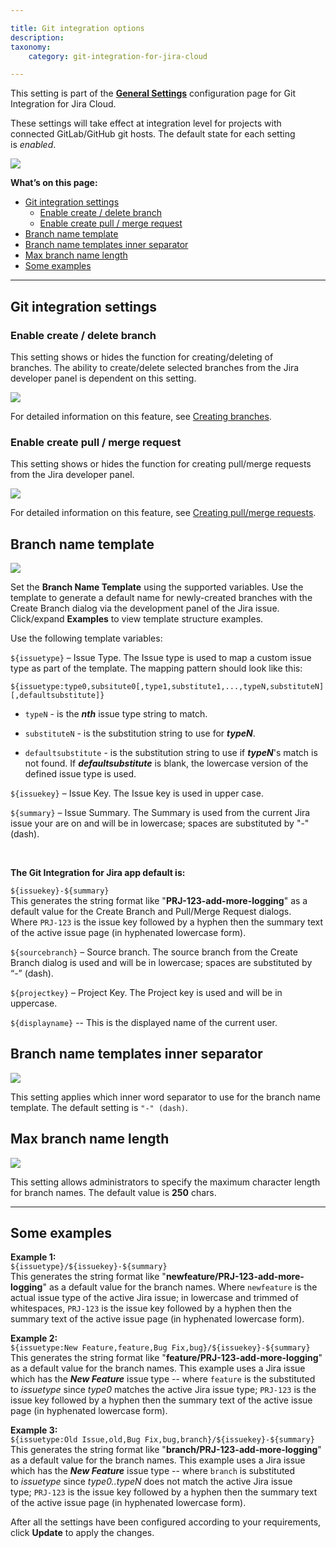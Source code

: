 ```yaml
---

title: Git integration options
description:
taxonomy:
    category: git-integration-for-jira-cloud

---
```


This setting is part of the [**General Settings**](/git-integration-for-jira-cloud/general-settings-gij-cloud) configuration page for Git Integration for Jira Cloud.


These settings will take effect at integration level for projects with connected GitLab/GitHub git hosts. The default state for each setting is _enabled_.

![](https://bigbrassband.atlassian.net/wiki/download/thumbnails/1207829137/gitcloud-gencfg-git-integration-options.png?version=1&modificationDate=1645097188275&cacheVersion=1&api=v2&width=566&height=368)


**What’s on this page:**
- [Git integration settings](#git-integration-settings)
  - [Enable create \/ delete branch](#enable-create--delete-branch)
  - [Enable create pull \/ merge request](#enable-create-pull--merge-request)
- [Branch name template](#branch-name-template)
- [Branch name templates inner separator](#branch-name-templates-inner-separator)
- [Max branch name length](#max-branch-name-length)
- [Some examples](#some-examples)

* * *

## Git integration settings

### Enable create \/ delete branch
This setting shows or hides the function for creating/deleting of branches. The ability to create/delete selected branches from the Jira developer panel is dependent on this setting.

![](https://bigbrassband.atlassian.net/wiki/download/thumbnails/1207829137/gitcloud-dev-panel-create-branch-sel.png?version=1&modificationDate=1643340514593&cacheVersion=1&api=v2&width=296&height=208)

For detailed information on this feature, see [Creating branches](/git-integration-for-jira-cloud/create-branch-gij-cloud).

### Enable create pull \/ merge request

This setting shows or hides the function for creating pull/merge requests from the Jira developer panel.

![](https://bigbrassband.atlassian.net/wiki/download/thumbnails/1207829137/gitcloud-dev-panel-create-PRMR-sel.png?version=1&modificationDate=1643340576227&cacheVersion=1&api=v2&width=296&height=208)

For detailed information on this feature, see [Creating pull/merge requests](/git-integration-for-jira-cloud/create-pull-or-merge-request-gij-cloud).

## Branch name template

![](https://bigbrassband.atlassian.net/wiki/download/thumbnails/1207829137/gitcloud-gencfg-branch-name-template.png?version=1&modificationDate=1645097379618&cacheVersion=1&api=v2&width=566&height=119)

Set the **Branch Name Template** using the supported variables. Use the template to generate a default name for newly-created branches with the Create Branch dialog via the development panel of the Jira issue. Click/expand **Examples** to view template structure examples.

Use the following template variables:

`${issuetype}` – Issue Type. The Issue type is used to map a custom issue type as part of the template. The mapping pattern should look like this:<br>

`${issuetype:type0,subsitute0[,type1,substitute1,...,typeN,substituteN][,defaultsubstitute]}`

*   `typeN` - is the _**nth**_ issue type string to match.

*   `substituteN` - is the substitution string to use for _**typeN**_.

*   `defaultsubstitute` - is the substitution string to use if _**typeN**_'s match is not found. If _**defaultsubstitute**_ is blank, the lowercase version of the defined issue type is used.

`${issuekey}` – Issue Key. The Issue key is used in upper case.

`${summary}` – Issue Summary. The Summary is used from the current Jira issue your are on and will be in lowercase; spaces are substituted by "-" (dash).

<br>

**The Git Integration for Jira app default is:**

`${issuekey}-${summary}`<br>This generates the string format like "**PRJ-123-add-more-logging**" as a default value for the Create Branch and Pull/Merge Request dialogs. Where `PRJ-123` is the issue key followed by a hyphen then the summary text of the active issue page (in hyphenated lowercase form).

`${sourcebranch}` – Source branch. The source branch from the Create Branch dialog is used and will be in lowercase; spaces are substituted by “-” (dash).

`${projectkey}` – Project Key. The Project key is used and will be in uppercase.

`${displayname}` -- This is the displayed name of the current user.


## Branch name templates inner separator

![](https://bigbrassband.atlassian.net/wiki/download/thumbnails/1207829137/gitcloud-gencfg-branch-name-temp-inner-sep.png?version=1&modificationDate=1645097573430&cacheVersion=1&api=v2&width=512&height=97)

This setting applies which inner word separator to use for the branch name template. The default setting is `"-" (dash)`.

## Max branch name length

![](https://bigbrassband.atlassian.net/wiki/download/thumbnails/1207829137/gitcloud-gencfg-branch-name-length.png?version=1&modificationDate=1645097669336&cacheVersion=1&api=v2&width=511&height=73)

This setting allows administrators to specify the maximum character length for branch names. The default value is **250** chars.

* * *

## Some examples

**Example 1:**<br>
`${issuetype}/${issuekey}-${summary}`<br>
This generates the string format like "**newfeature/PRJ-123-add-more-logging**" as a default value for the branch names. Where `newfeature` is the actual issue type of the active Jira issue; in lowercase and trimmed of whitespaces, `PRJ-123` is the issue key followed by a hyphen then the summary text of the active issue page (in hyphenated lowercase form).

**Example 2:**<br>
`${issuetype:New Feature,feature,Bug Fix,bug}/${issuekey}-${summary}`<br>
This generates the string format like "**feature/PRJ-123-add-more-logging**" as a default value for the branch names. This example uses a Jira issue which has the _**New Feature**_ issue type -- where `feature` is the substituted to _issuetype_ since _type0_ matches the active Jira issue type; `PRJ-123` is the issue key followed by a hyphen then the summary text of the active issue page (in hyphenated lowercase form).

**Example 3:**<br>
`${issuetype:Old Issue,old,Bug Fix,bug,branch}/${issuekey}-${summary}`<br>
This generates the string format like "**branch/PRJ-123-add-more-logging**" as a default value for the branch names. This example uses a Jira issue which has the _**New Feature**_ issue type -- where `branch` is substituted to _issuetype_ since _type0..typeN_ does not match the active Jira issue type; `PRJ-123` is the issue key followed by a hyphen then the summary text of the active issue page (in hyphenated lowercase form).

After all the settings have been configured according to your requirements, click **Update** to apply the changes.

